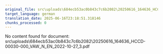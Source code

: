 ```yaml
---
original_file: src\uploads\684ecb53ac0b843c7c6b2082\20250616_164636_HCCD-00030-000_VAW_N_EN_2022-10-27_3.pdf
target_language: german
translation_date: 2025-06-16T23:18:51.318146
chunks_processed: 0
---
```


No content found for document: src\uploads\684ecb53ac0b843c7c6b2082\20250616_164636_HCCD-00030-000_VAW_N_EN_2022-10-27_3.pdf